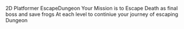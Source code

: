 2D Platformer EscapeDungeon 
 Your Mission is to Escape Death as final boss and save frogs At each level to continiue your journey of escaping Dungeon
